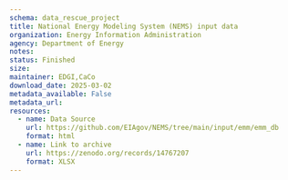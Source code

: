 ```yaml
---
schema: data_rescue_project 
title: National Energy Modeling System (NEMS) input data
organization: Energy Information Administration
agency: Department of Energy
notes: 
status: Finished
size: 
maintainer: EDGI,CaCo
download_date: 2025-03-02
metadata_available: False
metadata_url: 
resources:
  - name: Data Source
    url: https://github.com/EIAgov/NEMS/tree/main/input/emm/emm_db
    format: html
  - name: Link to archive
    url: https://zenodo.org/records/14767207
    format: XLSX
---
```

